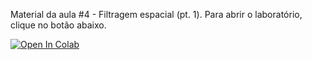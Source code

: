 Material da aula #4 - Filtragem espacial (pt. 1). Para abrir o laboratório, clique no botão abaixo.

[![Open In Colab](https://colab.research.google.com/assets/colab-badge.svg)](https://colab.research.google.com/github/wlcosta/es235_pdi/blob/master/4_filtragem_pt1/Filtragem_(parte_1).ipynb)
